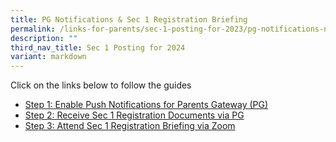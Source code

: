 ```yaml
---
title: PG Notifications & Sec 1 Registration Briefing
permalink: /links-for-parents/sec-1-posting-for-2023/pg-notifications-n-sec-1-registration-briefing/
description: ""
third_nav_title: Sec 1 Posting for 2024
variant: markdown
---
```

Click on the links below to follow the guides
* [Step 1: Enable Push Notifications for Parents Gateway (PG)](/links-for-parents/sec-1-posting-for-2024/step-1-enable-push-notifications-for-parents-gateway-pg)
* [Step 2: Receive Sec 1 Registration Documents via PG](/links-for-parents/sec-1-posting-for-2024/step-2-receive-sec-1-registration-documents-via-pg)
* [Step 3: Attend Sec 1 Registration Briefing via Zoom](/links-for-parents/sec-1-posting-for-2024/step-3-attend-sec-1-registration-briefing-via-zoom)